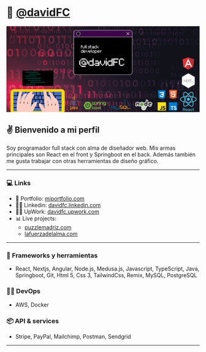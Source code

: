 # 🤖 [@davidFC](https://www.linkedin.com/in/david-fernandez-comesa%C3%B1a/)

![David - Web Developer](https://github.com/davidFCDev/davidFCDev/blob/main/assets/header.gif)

## ✌ Bienvenido a mi perfil

Soy programador full stack con alma de diseñador web. Mis armas principales son React en el front y Springboot en el back. Además también me gusta trabajar con otras herramientas de diseño gráfico.

---

### 💻 Links

- 📗 Portfolio: [miportfolio.com](https://personal-virtualfolio.netlify.app/)
- 🥷🏻 Linkedin: [davidfc.linkedin.com](https://www.linkedin.com/in/david-fernandez-comesa%C3%B1a/)
- 🥷🏻 UpWork: [davidfc.upwork.com](https://www.upwork.com/freelancers/~013fb5f91be841a26b?viewMode=1)
- 📊 Live projects:
  - [puzzlemadriz.com](https://puzzlemadriz.com/)
  - [lafuerzadelalma.com](https://www.lafuerzadelalma.com/)

---

### 💾 Frameworks y herramientas

- React, Nextjs, Angular, Node.js, Medusa.js, Javascript, TypeScript, Java, Springboot, Git, Html 5, Css 3, TailwindCss, Remix, MySQL, PostgreSQL

### 👨‍💻 DevOps

- AWS, Docker

### 📦 API & services

- Stripe, PayPal, Mailchimp, Postman, Sendgrid

---

